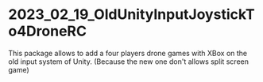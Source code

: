 # 2023_02_19_OldUnityInputJoystickTo4DroneRC
This package allows to add a four players drone games with XBox on the old input system of Unity. (Because the new one don't allows split screen game)
